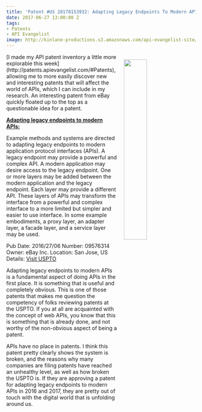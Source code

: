 ```yaml
---
title: 'Patent #US 20170153932: Adapting Legacy Endpoints To Modern APIs'
date: 2017-06-27 13:00:00 Z
tags:
- Patents
- API Evangelist
image: http://kinlane-productions.s3.amazonaws.com/api-evangelist-site/blog/jetpack-patent.jpg
---
```


<p><img src="http://kinlane-productions.s3.amazonaws.com/api-evangelist-site/blog/jetpack-patent.jpg" align="right" width="35%" style="padding: 15px;" /></p>
[I made my API patent inventory a little more explorable this week](http://patents.apievangelist.com/#Patents), allowing me to more easily discover new and interesting patents that will affect the world of APIs, which I can include in my research. An interesting patent from eBay quickly floated up to the top as a questionable idea for a patent.

[**Adapting legacy endpoints to modern APIs:**](http://patft.uspto.gov/netacgi/nph-Parser?Sect1=PTO2&Sect2=HITOFF&p=1&u=%2Fnetahtml%2FPTO%2Fsearch-adv.htm&r=1&f=G&l=50&d=PALL&S1=09576314&OS=09576314&RS=09576314)

Example methods and systems are directed to adapting legacy endpoints to modern application protocol interfaces (APIs). A legacy endpoint may provide a powerful and complex API. A modern application may desire access to the legacy endpoint. One or more layers may be added between the modern application and the legacy endpoint. Each layer may provide a different API. These layers of APIs may transform the interface from a powerful and complex interface to a more limited but simpler and easier to use interface. In some example embodiments, a proxy layer, an adapter layer, a facade layer, and a service layer may be used.

Pub Date: 2016/27/06
Number: 09576314
Owner: eBay Inc.
Location: San Jose, US
Details: [Visit USPTO](http://patft.uspto.gov/netacgi/nph-Parser?Sect1=PTO2&Sect2=HITOFF&p=1&u=%2Fnetahtml%2FPTO%2Fsearch-adv.htm&r=1&f=G&l=50&d=PALL&S1=09576314&OS=09576314&RS=09576314)

Adapting legacy endpoints to modern APIs is a fundamental aspect of doing APIs in the first place. It is something that is useful and completely obvious. This is one of those patents that makes me question the competency of folks reviewing patents at the USPTO. If you at all are acquainted with the concept of web APIs, you know that this is something that is already done, and not worthy of the non-obvious aspect of being a patent.

APIs have no place in patents. I think this patent pretty clearly shows the system is broken, and the reasons why many companies are filing patents have reached an unhealthy level, as well as how broken the USPTO is. If they are approving a patent for adapting legacy endpoints to modern APIs in 2016 and 2017, they are pretty out of touch with the digital world that is unfolding around us.
